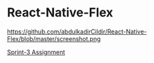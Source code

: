 <h1>React-Native-Flex</h1>

https://github.com/abdulkadirCildir/React-Native-Flex/blob/master/screenshot.png

<p>
  <a href="https://github.com/clarusway/clarusway-full-stack-6-20/blob/master/sprint-evaluation/sprint/sprint3/assignment.pdf">Sprint-3 Assignment</a>
</p>
